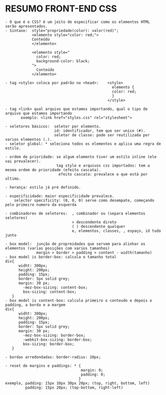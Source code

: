 <h1>RESUMO FRONT-END CSS</h1>

    - O que é o CSS? é um jeito de especificar como os elementos HTML serão apresentados.
    - Sintaxe:  style="propriedade(color): valor(red)";
                <elemento style="color: red;">
                Conteúdo
                </elemento>
              
                <elemento style="
                  color: red;
                  background-color: black;
                ">
                  Conteúdo
                </elemento>
                
    - tag <style> coloca por padrão no <head>:    <style>
                                                    elemento {
                                                    color: red;
                                                    }
                                                  </style>
                                                  
    - tag <link> qual arquivo que estamos importando, qual o tipo de arquivo que estamos importando
           exemplo: <link href="styles.css" rel="stylesheet">
           
    - seletores básicos:  seletor por elemento.
                          id: identificador, tem que ser unico (#).
                          seletor de classe: pode ser reutilizada por varios elementos (.).
    - seletor global: * seleciona todos os elementos e aplica uma regra de estilo.
    
    - ordem de prioridade: se algum elemento tiver um estilo inline (ele vai prevalecer).
                           tag style e arquivos css importados: tem a mesma ordem de prioridade (efeito cascata).
                            efeito cascata: prevalece o que está por ultimo.
    
    - herança: estilo já pré definido.
    
    - especificidade: maior especificidade prevalece.
        selector specificity: (0, 0, 0) serve como desempate, começando pelo primeiro numero da esquerda
    
    - combinadores de seletores:  , combinador ou (separa elementos seletores)
                                  > descendente direto
                                  ( ) descendente qualquer
                                  e, elementos, classes, , espaço, id tudo junto
                                  
    - box model:  junção de propreidades que servem para alinhar os elementos (varias posições com varios tamanhos)
                  margin > border > padding > content - width(tamanho)
    - box model is border-box: calcula o tamanho total
    div{
          widht: 300px;
          height: 200px;
          padding: 15px;
          border: 5px solid grey;
          margin: 30 px;
            -moz-box-sizing: content-box;
            box-sizing: content-box;
       }        
    - box model is content-box: calcula primeiro o conteudo e depois o padding, a borda e a margem
    div{
          widht: 300px;
          height: 200px;
          padding: 15px;
          border: 5px solid grey;
          margin: 30 px;
            -moz-box-sizing: border-box;
            -webkit-box-sizing: border-box;
            box-sizing: border-box;
       }     
       
    - bordas arredondadas: border-radius: 10px;
    
    - reset de margins e paddings: * {
                                      margin: 0;
                                      padding: 0;
                                     }
    exemplo, padding: 15px 10px 30px 20px; (top, right, bottom, left)
             padding: 15px 20px; (top-bottom, right-left)
